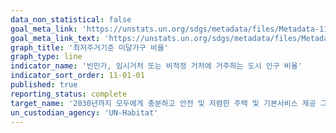 ```yaml
---
data_non_statistical: false
goal_meta_link: 'https://unstats.un.org/sdgs/metadata/files/Metadata-11-01-01.pdf'
goal_meta_link_text: 'https://unstats.un.org/sdgs/metadata/files/Metadata-11-01-01.pdf'
graph_title: '최저주거기준 미달가구 비율'
graph_type: line
indicator_name: '빈민가, 임시거처 또는 비적정 거처에 거주하는 도시 인구 비율'
indicator_sort_order: 11-01-01
published: true
reporting_status: complete
target_name: '2030년까지 모두에게 충분하고 안전 및 저렴한 주택 및 기본서비스 제공 그리고 빈민가 개선'
un_custodian_agency: 'UN-Habitat'
---
```


